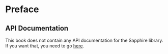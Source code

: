 # Preface

## API Documentation

This book does not contain any API documentation for the Sapphire library. If you want that,
you need to go [here](https://pages.evanacox.io/sapphire/api/sapphire).
